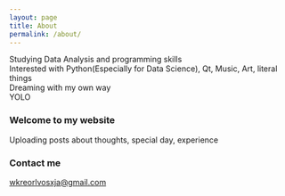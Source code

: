 ```yaml
---
layout: page
title: About
permalink: /about/
---
```


Studying Data Analysis and programming skills<br>
Interested with Python(Especially for Data Science), Qt, Music, Art, literal things<br>
Dreaming with my own way<br>
YOLO

### Welcome to my website

Uploading posts about thoughts, special day, experience

### Contact me

[wkreorlvosxja@gmail.com](mailto:wkreorlvosxja@gmail.com)
